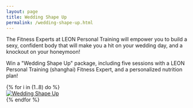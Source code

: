 ```yaml
---
layout: page
title: Wedding Shape Up
permalink: /wedding-shape-up.html
---
```


The Fitness Experts at LEON Personal Training will empower you to build a sexy, confident body that will make you a hit on your wedding day, and a knockout on your honeymoon!

Win a "Wedding Shape Up" package, including five sessions with a LEON Personal Training (shanghai) Fitness Expert, and a personalized nutrition plan!

<div class="row">
  {% for i in (1..8) do %}
  <div class="col-xs-6 col-sm-3">
    <a class="fancybox" rel="group" href="/img/wedding-shape-up/img-{{ i }}.jpg">
      <img class="img-responsive" src="/img/wedding-shape-up/img-{{ i }}.jpg" alt="Wedding Shape Up" />
    </a>
  </div>
  {% endfor %}
</div>
